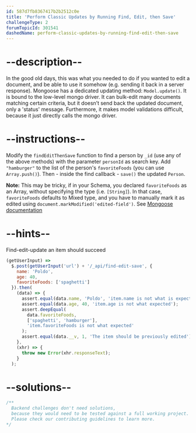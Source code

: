 ```yaml
---
id: 587d7fb8367417b2b2512c0e
title: 'Perform Classic Updates by Running Find, Edit, then Save'
challengeType: 2
forumTopicId: 301541
dashedName: perform-classic-updates-by-running-find-edit-then-save
---
```


# --description--

In the good old days, this was what you needed to do if you wanted to edit a document, and be able to use it somehow (e.g. sending it back in a server response). Mongoose has a dedicated updating method: `Model.update()`. It is bound to the low-level mongo driver. It can bulk-edit many documents matching certain criteria, but it doesn’t send back the updated document, only a 'status' message. Furthermore, it makes model validations difficult, because it just directly calls the mongo driver.

# --instructions--

Modify the `findEditThenSave` function to find a person by `_id` (use any of the above methods) with the parameter `personId` as search key. Add `"hamburger"` to the list of the person's `favoriteFoods` (you can use `Array.push()`). Then - inside the find callback - `save()` the updated `Person`.

**Note:** This may be tricky, if in your Schema, you declared `favoriteFoods` as an Array, without specifying the type (i.e. `[String]`). In that case, `favoriteFoods` defaults to Mixed type, and you have to manually mark it as edited using `document.markModified('edited-field')`. See [Mongoose documentation](https://mongoosejs.com/docs/schematypes.html#Mixed)

# --hints--

Find-edit-update an item should succeed

```js
(getUserInput) =>
  $.post(getUserInput('url') + '/_api/find-edit-save', {
    name: 'Poldo',
    age: 40,
    favoriteFoods: ['spaghetti']
  }).then(
    (data) => {
      assert.equal(data.name, 'Poldo', 'item.name is not what is expected');
      assert.equal(data.age, 40, 'item.age is not what expected');
      assert.deepEqual(
        data.favoriteFoods,
        ['spaghetti', 'hamburger'],
        'item.favoriteFoods is not what expected'
      );
      assert.equal(data.__v, 1, 'The item should be previously edited');
    },
    (xhr) => {
      throw new Error(xhr.responseText);
    }
  );
```

# --solutions--

```js
/**
  Backend challenges don't need solutions, 
  because they would need to be tested against a full working project. 
  Please check our contributing guidelines to learn more.
*/
```